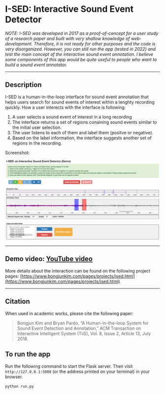# I-SED: Interactive Sound Event Detector

*NOTE: I-SED was developed in 2017 as a proof-of-concept for a user study of a research paper and built with very shallow knowledge of web-development. Therefore, it is not ready for other purposes and the code is very disorganized. However, you can still run the app (tested in 2022) and test the main concept of the interactive sound event annotation. I believe some components of this app would be quite useful to people who want to build a sound event annotator.*

---
## Description
I-SED is a human-in-the-loop interface for sound event annotation that helps users search for sound events of interest within a lenghty recording quickly. How a user interects with the interface is following:

1. A user selects a sound event of interest in a long recording
2. The interface returns a set of regions conaining sound events similar to the initial user selection.
3. The user listens to each of them and label them (positve or negative). 
4. Based on the label information, the interface suggests another set of regions in the recording.


Screenshot:

<img src="./ised_screenshot.png" width="700">

---
## Demo video: [YouTube video](https://youtu.be/Ss2eGSW4_4w)

More details about the interaction can be found on the following project pages: [https://www.bongjunkim.com/pages/projects/ised.html](https://www.bongjunkim.com/pages/projects/ised.html)



---
## Citation
When used in academic works, please cite the following paper:
>Bongjun Kim and Bryan Pardo, “A Human-in-the-loop System for Sound Event Detection and Annotation,” ACM Transaction on Interactive Intelligent System (TiiS), Vol. 8, Issue 2, Article 13, July 2018.


## To run the app

Run the following command to start the Flask server. Then visit `http://127.0.0.1:5000` (or the address printed on your terminal) in your browser. 

```shell
python run.py
```